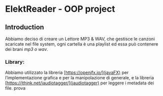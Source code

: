 # ElektReader - OOP project 
## Introduction
Abbiamo deciso di creare un Lettore MP3 & WAV, che gestisce le canzoni scaricate nel file system,
ogni cartella è una playlist ed essa può contenere dei brani *mp3 o wav*.

### Library:
Abbiamo utilizzato la libreria [https://openjfx.io/](javaFX) per l’implementazione grafica e per la manipolazione di generale,
e la libreria [https://jthink.net/jaudiotagger/](jaudiotagger) per leggere i metadata dei file.
prova